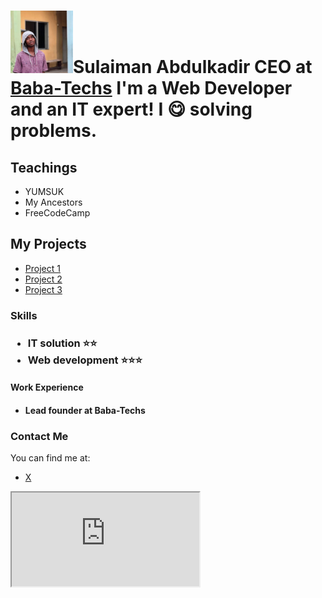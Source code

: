 <html lang="en">
 <meta charset="UTF-8">
 <h1>
  <img src="IMG_20250723_115449.jpg" alt="profile pic." width="100" height="100"><strong>Sulaiman Abdulkadir</strong>
 CEO at <a href="https://babatechs.portfoliobox.net/">Baba-Techs</a>
 I'm a Web Developer and an IT expert! I 😋 solving problems. </h1>
    <h2>Teachings</h2>
<ul>
 <li>YUMSUK</li>
 <li>My Ancestors</li>
 <li>FreeCodeCamp</li>
</ul>
    <h2>My Projects</h2>
<ul>
    <li><a href="https://linktr.ee/suledeviper">Project 1</a></li>
    <li><a href="https://babatechs.portfoliobox.net/">Project 2</a></li>
    <li><a href="https://youtube.com/watch?v=vHs9zsqrTl4&si=EKPwNk6HxnxiFmgu">Project 3</a></li>
</ul>
<h3>Skills<h3>
 <ul>
  <li>IT solution ⭐⭐</li>
  <li>Web development ⭐⭐⭐</li>
 </ul>
 <h4>Work Experience<h4>
  <p>
   <ul>
    <li>Lead founder at Baba-Techs</li>
   </ul>
  </p>
<h3>Contact Me</h3>
<p>You can find me at:</p>
<ul>
 <li><a href="https://x.com/SuleDeviper?t=ws66MO7o9OUT7T3kRIdwSA&s=09">X</a></li>
</ul>
<div>
    <iframe class="map" src="https://www.google.com/maps/embed?pb=!1m18!1m12!1m3!1d3151.835434509579!2d144.9537353153166!3d-37.81627997975164!2m3!1f0!2f0!3f0!3m2!1i1024!2i768!4f13.1!3m3!1m2!1s0x6ad642af0f11e9f3%3A0x5045675218ce6e0!2sYour%20Location!5e0!3m2!1sen!2sus!4v1615461200000!5m2!1sen!2sus" allowfullscreen="" loading="lazy"></iframe>
</div>    
  
  
  
  
